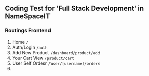 ## Coding Test for 'Full Stack Development' in NameSpaceIT

### Routings Frontend
1. Home `/`
2. Autn/Login `/auth`
3. Add New Product `/dashboard/product/add`
4. Your Cart View `/product/cart`
7. User Self Ordesr  `/user/[username]/orders`
8. 
